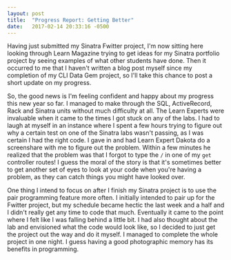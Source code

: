 ```yaml
---
layout: post
title:  "Progress Report: Getting Better"
date:   2017-02-14 20:33:16 -0500
---
```



  Having just submitted my Sinatra Fwitter project, I'm now sitting here looking through Learn Magazine trying to get ideas for my Sinatra portfolio project by seeing examples of what other students have done. Then it occurred to me that I haven't written a blog post myself since my completion of my CLI Data Gem project, so I'll take this chance to post a short update on my progress.

  So, the good news is I'm feeling confident and happy about my progress this new year so far. I managed to make through the SQL, ActiveRecord, Rack and Sinatra units without much difficulty at all. The Learn Experts were invaluable when it came to the times I got stuck on any of the labs. I had to laugh at myself in an instance where I spent a few hours trying to figure out why a certain test on one of the Sinatra labs wasn't passing, as I was certain I had the right code. I gave in and had Learn Expert Dakota do a screenshare with me to figure out the problem. Within a few minutes he realized that the problem was that I forgot to type the `/` in one of my `get` controller routes! I guess the moral of the story is that it's sometimes better to get another set of eyes to look at your code when you're having a problem, as they can catch things you might have looked over.

  One thing I intend to focus on after I finish my Sinatra project is to use the pair programming feature more often. I initially intended to pair up for the Fwitter project, but my schedule became hectic the last week and a half and I didn't really get any time to code that much. Eventually it came to the point where I felt like I was falling behind a little bit. I had also thought about the lab and envisioned what the code would look like, so I decided to just get the project out the way and do it myself. I managed to complete the whole project in one night. I guess having a good photographic memory has its benefits in programming.
